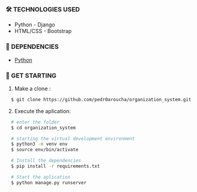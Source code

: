 ### 🛠 TECHNOLOGIES USED
- Python - Django
- HTML/CSS - Bootstrap

### 🧰 DEPENDENCIES
- <a href="https://www.python.org/downloads/"> Python </a>

### 🚀 GET STARTING

1. Make a clone :

```sh
  $ git clone https://github.com/pedr0aroucha/organization_system.git
```

2. Execute the aplication:

```sh
  # enter the folder
  $ cd organization_system

  # starting the virtual development environment
  $ python3 -m venv env
  $ source env/bin/activate

  # Install the dependencies
  $ pip install -r requirements.txt

  # Start the aplication
  $ python manage.py runserver

```
